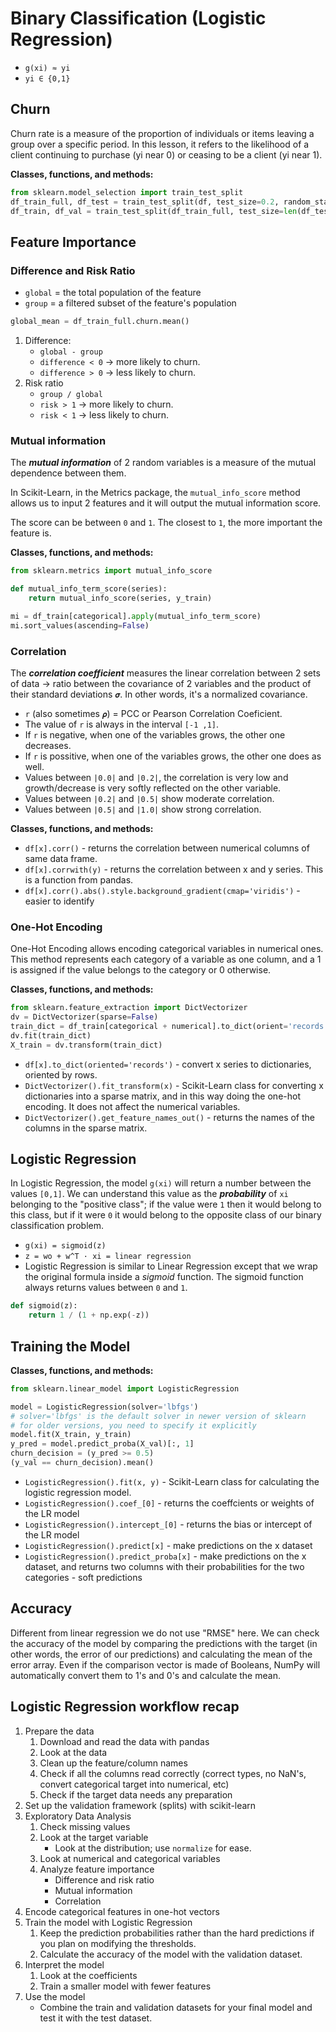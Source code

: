 # Binary Classification (Logistic Regression)

* `g(xi) ≈ yi`
* `yi ∈ {0,1}`

## Churn

Churn rate is a measure of the proportion of individuals or items leaving a group over a specific period. In this lesson, it refers to the likelihood of a client continuing to purchase (yi near 0) or ceasing to be a client (yi near 1).

**Classes, functions, and methods:** 

```py
from sklearn.model_selection import train_test_split
df_train_full, df_test = train_test_split(df, test_size=0.2, random_state=1)
df_train, df_val = train_test_split(df_train_full, test_size=len(df_test), random_state=1)
```

## Feature Importance

### Difference and Risk Ratio

* `global` = the total population of the feature
* `group` = a filtered subset of the feature's population

```py
global_mean = df_train_full.churn.mean()
```

1. Difference:
    * `global - group`
    * `difference < 0` -> more likely to churn.
    * `difference > 0` -> less likely to churn.
2. Risk ratio
    * `group / global`
    * `risk > 1` -> more likely to churn.
    * `risk < 1` -> less likely to churn.

### Mutual information

The ***mutual information*** of 2 random variables is a measure of the mutual dependence between them.

In Scikit-Learn, in the Metrics package, the `mutual_info_score` method allows us to input 2 features and it will output the mutual information score.

The score can be between `0` and `1`. The closest to `1`, the more important the feature is.

**Classes, functions, and methods:** 

```py
from sklearn.metrics import mutual_info_score

def mutual_info_term_score(series):
    return mutual_info_score(series, y_train)

mi = df_train[categorical].apply(mutual_info_term_score)
mi.sort_values(ascending=False)
```

### Correlation

The ***correlation coefficient*** measures the linear correlation between 2 sets of data -> ratio between the covariance of 2 variables and the product of their standard deviations `𝝈`. In other words, it's a normalized covariance.

* `r` (also sometimes `𝝆`) = PCC or Pearson Correlation Coeficient.
* The value of `r` is always in the interval `[-1 ,1]`.
* If `r` is negative, when one of the variables grows, the other one decreases.
* If `r` is possitive, when one of the variables grows, the other one does as well.
* Values between `|0.0|` and `|0.2|`, the correlation is very low and growth/decrease is very softly reflected on the other variable.
* Values between `|0.2|` and `|0.5|` show moderate correlation.
* Values between `|0.5|` and `|1.0|` show strong correlation.

**Classes, functions, and methods:** 

* `df[x].corr()` -  returns the correlation between numerical columns of same data frame.
* `df[x].corrwith(y)` - returns the correlation between x and y series. This is a function from pandas.
* `df[x].corr().abs().style.background_gradient(cmap='viridis')` - easier to identify

### One-Hot Encoding

One-Hot Encoding allows encoding categorical variables in numerical ones. This method represents each category of a variable as one column, and a 1 is assigned if the value belongs to the category or 0 otherwise. 

**Classes, functions, and methods:** 

```py
from sklearn.feature_extraction import DictVectorizer
dv = DictVectorizer(sparse=False)
train_dict = df_train[categorical + numerical].to_dict(orient='records')
dv.fit(train_dict)
X_train = dv.transform(train_dict)
```

* `df[x].to_dict(oriented='records')` - convert x series to dictionaries, oriented by rows. 
* `DictVectorizer().fit_transform(x)` - Scikit-Learn class for converting x dictionaries into a sparse matrix, and in this way doing the one-hot encoding. It does not affect the numerical variables. 
* `DictVectorizer().get_feature_names_out()` -  returns the names of the columns in the sparse matrix.  

## Logistic Regression

In Logistic Regression, the model `g(xi)` will return a number between the values `[0,1]`. We can understand this value as the ***probability*** of `xi` belonging to the "positive class"; if the value were `1` then it would belong to this class, but if it were `0` it would belong to the opposite class of our binary classification problem.

* `g(xi) = sigmoid(z)`
* `z = wo + w^T · xi = linear regression` 
* Logistic Regression is similar to Linear Regression except that we wrap the original formula inside a _sigmoid_ function. The sigmoid function always returns values between `0` and `1`.

```python
def sigmoid(z):
    return 1 / (1 + np.exp(-z))
```

## Training the Model

**Classes, functions, and methods:** 

```py
from sklearn.linear_model import LogisticRegression

model = LogisticRegression(solver='lbfgs')
# solver='lbfgs' is the default solver in newer version of sklearn
# for older versions, you need to specify it explicitly
model.fit(X_train, y_train)
y_pred = model.predict_proba(X_val)[:, 1]
churn_decision = (y_pred >= 0.5)
(y_val == churn_decision).mean()
```

* `LogisticRegression().fit(x, y)` - Scikit-Learn class for calculating the logistic regression model. 
* `LogisticRegression().coef_[0]` - returns the coeffcients or weights of the LR model
* `LogisticRegression().intercept_[0]` - returns the bias or intercept of the LR model
* `LogisticRegression().predict[x]` - make predictions on the x dataset 
* `LogisticRegression().predict_proba[x]` - make predictions on the x dataset, and returns two columns with their probabilities for the two categories - soft predictions 

## Accuracy

Different from linear regression we do not use "RMSE" here. We can check the accuracy of the model by comparing the predictions with the target (in other words, the error of our predictions) and calculating the mean of the error array. Even if the comparison vector is made of Booleans, NumPy will automatically convert them to 1's and 0's and calculate the mean.

## Logistic Regression workflow recap

1. Prepare the data
    1. Download and read the data with pandas
    1. Look at the data
    1. Clean up the feature/column names
    1. Check if all the columns read correctly (correct types, no NaN's, convert categorical target into numerical, etc)
    1. Check if the target data needs any preparation
1. Set up the validation framework (splits) with scikit-learn
1. Exploratory Data Analysis
    1. Check missing values
    1. Look at the target variable
        * Look at the distribution; use `normalize` for ease.
    1. Look at numerical and categorical variables
    1. Analyze feature importance
        * Difference and risk ratio
        * Mutual information
        * Correlation
1. Encode categorical features in one-hot vectors
1. Train the model with Logistic Regression
    1. Keep the prediction probabilities rather than the hard predictions if you plan on modifying the thresholds.
    1. Calculate the accuracy of the model with the validation dataset.
1. Interpret the model
    1. Look at the coefficients
    1. Train a smaller model with fewer features
1. Use the model
    * Combine the train and validation datasets for your final model and test it with the test dataset.